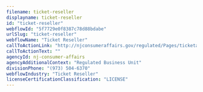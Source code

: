 ```yaml
---
filename: ticket-reseller
displayname: ticket-reseller
id: "ticket-reseller"
webflowId: "5f7729e0f8387c78d88bdabe"
urlSlug: "ticket-reseller"
webflowName: "Ticket Reseller"
callToActionLink: "http://njconsumeraffairs.gov/regulated/Pages/ticketagents.aspx"
callToActionText: ""
agencyId: nj-consumer-affairs
agencyAdditionalContext: "Regulated Business Unit"
divisionPhone: "(973) 504-6370"
webflowIndustry: "Ticket Reseller"
licenseCertificationClassification: "LICENSE"
---
```

